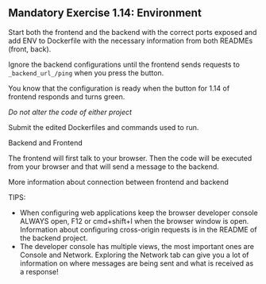 ## Mandatory Exercise 1.14: Environment

Start both the frontend and the backend with the correct ports exposed and add ENV to Dockerfile with the necessary information from both READMEs (front, back).

Ignore the backend configurations until the frontend sends requests to `_backend_url_/ping` when you press the button.

You know that the configuration is ready when the button for 1.14 of frontend responds and turns green.

*Do not alter the code of either project*

Submit the edited Dockerfiles and commands used to run.

Backend and Frontend

The frontend will first talk to your browser. Then the code will be executed from your browser and that will send a message to the backend.

More information about connection between frontend and backend

TIPS:

- When configuring web applications keep the browser developer console ALWAYS open, F12 or cmd+shift+I when the browser window is open. Information about configuring cross-origin requests is in the README of the backend project.
- The developer console has multiple views, the most important ones are Console and Network. Exploring the Network tab can give you a lot of information on where messages are being sent and what is received as a response!
